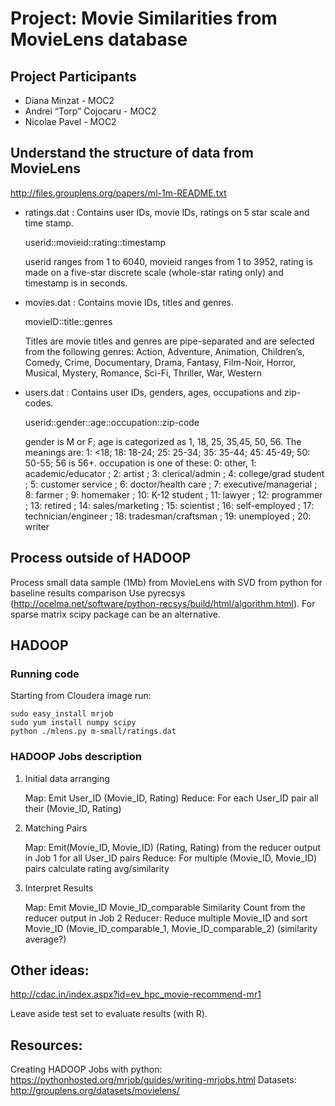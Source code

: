 # Project: Movie Similarities from MovieLens database

## Project Participants
- Diana Minzat  - MOC2
- Andrei “Torp” Cojocaru - MOC2
- Nicolae Pavel - MOC2

## Understand the structure of data from MovieLens
<http://files.grouplens.org/papers/ml-1m-README.txt>
- ratings.dat : Contains user IDs, movie IDs, ratings on 5 star scale and time stamp.

    userid::movieid::rating::timestamp
  
    userid ranges from 1 to 6040, movieid ranges from 1 to 3952, rating is made on a five-star discrete scale (whole-star rating only) and timestamp is in seconds.

- movies.dat : Contains movie IDs, titles and genres.

     movieID::title::genres

    Titles are movie titles and genres are pipe-separated and are selected from the following genres: Action, Adventure, Animation, Children’s, Comedy, Crime, Documentary, Drama, Fantasy, Film-Noir, Horror, Musical, Mystery, Romance, Sci-Fi, Thriller, War, Western
- users.dat : Contains user IDs, genders, ages, occupations and zip-codes.

    userid::gender::age::occupation::zip-code

  gender is M or F; age is categorized as 1, 18, 25, 35,45, 50, 56. The meanings are: 1: <18; 18: 18-24; 25: 25-34; 35: 35-44; 45: 45-49; 50: 50-55; 56 is 56+.
  occupation is one of these: 0: other, 1: academic/educator ; 2: artist ; 3: clerical/admin ; 4: college/grad student ; 5: customer service ; 6: doctor/health care ; 7: executive/managerial ; 8: farmer ; 9: homemaker ; 10: K-12 student ; 11: lawyer ; 12: programmer ; 13: retired ; 14: sales/marketing ; 15: scientist ; 16: self-employed ; 17: technician/engineer ; 18: tradesman/craftsman ; 19: unemployed ; 20: writer







## Process outside of HADOOP
Process small data sample (1Mb) from MovieLens with SVD from python for baseline results comparison
Use pyrecsys (http://ocelma.net/software/python-recsys/build/html/algorithm.html). For sparse matrix scipy package can be an alternative.

## HADOOP
### Running code
Starting from Cloudera image run:

    sudo easy_install mrjob
    sudo yum install numpy scipy
    python ./mlens.py m-small/ratings.dat

### HADOOP Jobs description
1. Initial data arranging

    Map: Emit  User_ID  (Movie_ID, Rating)
    Reduce: For each User_ID pair all their (Movie_ID, Rating)
2. Matching Pairs

    Map: Emit(Movie_ID, Movie_ID) (Rating, Rating) from the reducer output in Job 1 for all User_ID pairs
    Reduce: For multiple (Movie_ID, Movie_ID) pairs calculate rating avg/similarity

3. Interpret Results

    Map: Emit Movie_ID Movie_ID_comparable Similarity Count from the reducer output in Job 2
    Reducer: Reduce multiple Movie_ID and sort Movie_ID (Movie_ID_comparable_1, Movie_ID_comparable_2) (similarity average?)


## Other ideas: 
http://cdac.in/index.aspx?id=ev_hpc_movie-recommend-mr1

Leave aside test set to evaluate results (with R).

## Resources:
Creating HADOOP Jobs with python: https://pythonhosted.org/mrjob/guides/writing-mrjobs.html
Datasets:
http://grouplens.org/datasets/movielens/





